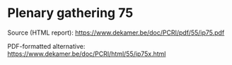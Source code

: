 # Plenary gathering 75

Source (HTML report): https://www.dekamer.be/doc/PCRI/pdf/55/ip75.pdf

PDF-formatted alternative: https://www.dekamer.be/doc/PCRI/html/55/ip75x.html

